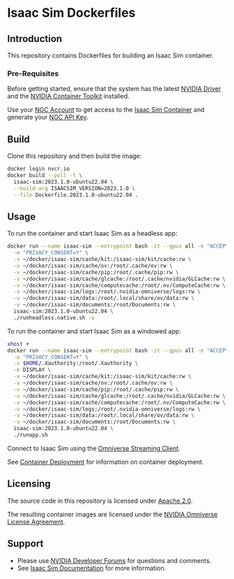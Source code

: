 # Isaac Sim Dockerfiles

## Introduction

This repository contains Dockerfiles for building an Isaac Sim container.

### Pre-Requisites

Before getting started, ensure that the system has the latest [NVIDIA Driver](https://www.nvidia.com/en-us/drivers/unix/) and the [NVIDIA Container Toolkit](https://github.com/NVIDIA/nvidia-docker) installed.

Use your [NGC Account](https://docs.nvidia.com/ngc/ngc-overview/index.html#registering-activating-ngc-account) to get access to the [Isaac Sim Container](https://catalog.ngc.nvidia.com/orgs/nvidia/containers/isaac-sim) and generate your [NGC API Key](https://docs.nvidia.com/ngc/ngc-overview/index.html#generating-api-key).

## Build

Clone this repository and then build the image:

```bash
docker login nvcr.io
docker build --pull -t \
  isaac-sim:2023.1.0-ubuntu22.04 \
  --build-arg ISAACSIM_VERSION=2023.1.0 \
  --file Dockerfile.2023.1.0-ubuntu22.04 .
```

## Usage

To run the container and start Isaac Sim as a headless app:

```bash
docker run --name isaac-sim --entrypoint bash -it --gpus all -e "ACCEPT_EULA=Y" --rm --network=host \
  -e "PRIVACY_CONSENT=Y" \
  -v ~/docker/isaac-sim/cache/kit:/isaac-sim/kit/cache:rw \
  -v ~/docker/isaac-sim/cache/ov:/root/.cache/ov:rw \
  -v ~/docker/isaac-sim/cache/pip:/root/.cache/pip:rw \
  -v ~/docker/isaac-sim/cache/glcache:/root/.cache/nvidia/GLCache:rw \
  -v ~/docker/isaac-sim/cache/computecache:/root/.nv/ComputeCache:rw \
  -v ~/docker/isaac-sim/logs:/root/.nvidia-omniverse/logs:rw \
  -v ~/docker/isaac-sim/data:/root/.local/share/ov/data:rw \
  -v ~/docker/isaac-sim/documents:/root/Documents:rw \
  isaac-sim:2023.1.0-ubuntu22.04 \
  ./runheadless.native.sh -v
```

To run the container and start Isaac Sim as a windowed app:

```bash
xhost +
docker run --name isaac-sim --entrypoint bash -it --gpus all -e "ACCEPT_EULA=Y" --rm --network=host \
  -e "PRIVACY_CONSENT=Y" \
  -v $HOME/.Xauthority:/root/.Xauthority \
  -e DISPLAY \
  -v ~/docker/isaac-sim/cache/kit:/isaac-sim/kit/cache:rw \
  -v ~/docker/isaac-sim/cache/ov:/root/.cache/ov:rw \
  -v ~/docker/isaac-sim/cache/pip:/root/.cache/pip:rw \
  -v ~/docker/isaac-sim/cache/glcache:/root/.cache/nvidia/GLCache:rw \
  -v ~/docker/isaac-sim/cache/computecache:/root/.nv/ComputeCache:rw \
  -v ~/docker/isaac-sim/logs:/root/.nvidia-omniverse/logs:rw \
  -v ~/docker/isaac-sim/data:/root/.local/share/ov/data:rw \
  -v ~/docker/isaac-sim/documents:/root/Documents:rw \
  isaac-sim:2023.1.0-ubuntu22.04 \
  ./runapp.sh
```

Connect to Isaac Sim using the [Omniverse Streaming Client](https://docs.omniverse.nvidia.com/streaming-client/latest/user-manual.html).

See [Container Deployment](https://docs.omniverse.nvidia.com/isaacsim/latest/install_container.html#container-deployment) for information on container deployment.

## Licensing

The source code in this repository is licensed under [Apache 2.0](https://www.apache.org/licenses/LICENSE-2.0).

The resulting container images are licensed under the [NVIDIA Omniverse License Agreement](https://developer.nvidia.com/omniverse/license).

## Support

* Please use [NVIDIA Developer Forums](https://forums.developer.nvidia.com/c/omniverse/simulation/69) for questions and comments.
* See [Isaac Sim Documentation](https://docs.omniverse.nvidia.com/isaacsim/latest/index.html) for more information.
